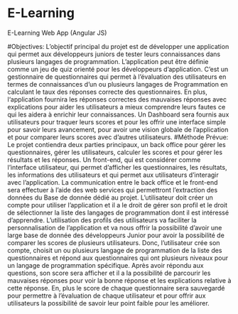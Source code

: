 # E-Learning
E-Learning Web App (Angular JS) 

#Objectives: 
L’objectif principal du projet est de développer une application qui permet aux développeurs juniors de tester leurs connaissances dans plusieurs langages de programmation. L’application peut être définie comme un jeu de quiz orienté pour les développeurs d’application. C’est un gestionnaire de questionnaires qui permet à l’évaluation des utilisateurs en termes de connaissances d’un ou plusieurs langages de Programmation en calculant le taux des réponses correcte des questionnaires. En plus, l‘application fournira les réponses correctes des mauvaises réponses avec explications pour aider les utilisateurs a mieux comprendre leurs fautes ce qui les aidera à enrichir leur connaissances. Un Dashboard sera fournis aux utilisateurs pour traquer leurs scores et pour les offrir une interface simple pour savoir leurs avancement, pour avoir une vision globale de l’application et pour comparer leurs scores avec d’autres utilisateurs.
#Méthode Prévue: 
Le projet contiendra deux parties principaux, un back office pour gérer les questionnaires, gérer les utilisateurs, calculer les scores et pour gérer les résultats et les réponses. Un front-end, qui est considérer comme l’interface utilisateur, qui permet d’afficher les questionnaires, les résultats, les informations des utilisateurs et qui permet aux utilisateurs d’interagir avec l’application. La communication entre le back office et le front-end sera effectuer à l’aide des web services qui permettront l’extraction des données du Base de donnée dédié au projet.
L’utilisateur doit créer un compte pour utiliser l’application et il a le droit de gérer son profil et le droit de sélectionner la liste des langages de programmation dont il est intéressé d’apprendre. L’utilisation des profils des utilisateurs va faciliter la personnalisation de l’application et va nous offrir la possibilité d’avoir une large base de donnée des développeurs Junior pour avoir la possibilité de comparer les scores de plusieurs utilisateurs.
Donc, l’utilisateur crée son compte, choisit un ou plusieurs langage de programmation de la liste des questionnaires et répond aux questionnaires qui ont plusieurs niveaux pour un langage de programmation spécifique. Après avoir répondu aux questions, son score sera afficher et il a la possibilité de parcourir les mauvaises réponses pour voir la bonne réponse et les explications relative à cette réponse. En, plus le score de chaque questionnaire sera sauvegardé pour permettre à l’évaluation de chaque utilisateur et pour offrir aux utilisateurs la possibilité de savoir leur point faible pour les améliorer.
